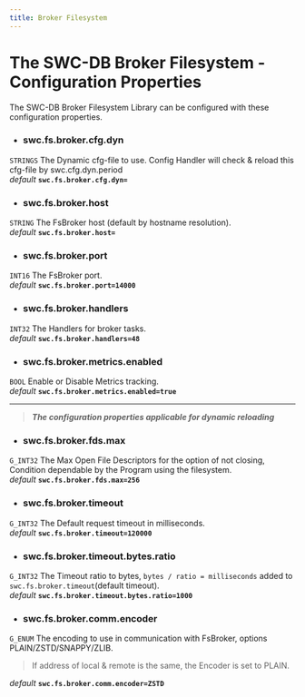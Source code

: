 ```yaml
---
title: Broker Filesystem
---
```




# The SWC-DB Broker Filesystem - Configuration Properties
The SWC-DB Broker Filesystem Library can be configured with these configuration properties.

* ### swc.fs.broker.cfg.dyn
```STRINGS```
The Dynamic cfg-file to use. Config Handler will check & reload this cfg-file by swc.cfg.dyn.period \
_default_ **```swc.fs.broker.cfg.dyn=```**

* ### swc.fs.broker.host
```STRING```
The FsBroker host (default by hostname resolution). \
_default_ **```swc.fs.broker.host=```**

* ### swc.fs.broker.port
```INT16```
The FsBroker port. \
_default_ **```swc.fs.broker.port=14000```**

* ### swc.fs.broker.handlers
```INT32```
The Handlers for broker tasks. \
_default_ **```swc.fs.broker.handlers=48```**

* ### swc.fs.broker.metrics.enabled
```BOOL```
Enable or Disable Metrics tracking. \
_default_ **```swc.fs.broker.metrics.enabled=true```**


***

 > **_The configuration properties applicable for dynamic reloading_**

* ### swc.fs.broker.fds.max
```G_INT32```
The Max Open File Descriptors for the option of not closing, Condition dependable by the Program using the filesystem. \
_default_ **```swc.fs.broker.fds.max=256```**

* ### swc.fs.broker.timeout
```G_INT32```
The Default request timeout in milliseconds. \
_default_ **```swc.fs.broker.timeout=120000```**

* ### swc.fs.broker.timeout.bytes.ratio
```G_INT32```
The Timeout ratio to bytes, ``` bytes / ratio = milliseconds ``` added to ```swc.fs.broker.timeout```(default timeout). \
_default_ **```swc.fs.broker.timeout.bytes.ratio=1000```**

* ### swc.fs.broker.comm.encoder
```G_ENUM```
The encoding to use in communication with FsBroker, options PLAIN/ZSTD/SNAPPY/ZLIB.
> If address of local & remote is the same, the Encoder is set to PLAIN.

  _default_ **```swc.fs.broker.comm.encoder=ZSTD```**

